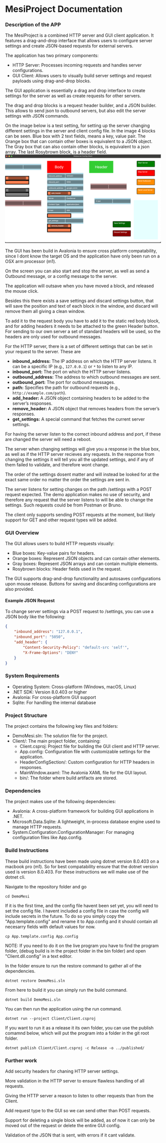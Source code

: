 # MesiProject Documentation
### Description of the APP
The MesiProject is a combined HTTP server and GUI client application. It features a drag-and-drop interface that allows users to configure server settings and create JSON-based requests for external servers.

The application has two primary components:

* HTTP Server: Processes incoming requests and handles server configurations.
* GUI Client: Allows users to visually build server settings and request payloads using drag-and-drop blocks.

The GUI application is essentially a drag and drop interface to create settings for the server as well as create requests for other servers.

The drag and drop blocks is a request header builder, and a JSON builder. This allows to send json to outbound servers, but also edit the server settings with JSON commands.

On the image below is a test setting, for setting up the server changing different settings in the server and client config file. In the image 4 blocks can be seen. Blue box with 2 text fields, means a key, value pair. The Orange box that can contain other boxes is equivalent to a JSON object. The Gray box that can also contain other blocks, is equivalent to a json array. The last Rosybrown block, is a header field.
![Standard settings image](./DocumentationImages/Screenshot%202024-10-18%20at%2002.14.24.png)

The GUI has been build in Avalonia to ensure cross platform compatability, since I dont know the target OS and the application have only been run on a OSX arm processor (m1).

On the screen you can also start and stop the server, as well as send a Outbound message, or a config message to the server.

The application will outsave when you have moved a block, and released the mouse click.

Besides this there exists a save settings and discard settings button, that will save the position and text of each block in the window, and discard will remove them all giving a clean window.

To add it to the request body you have to add it to the static red body block, and for adding headers it needs to be attached to the green Header button. For sending to our own server a set of standard headers will be used, so the headers are only used for outbound messages.

For the HTTP server, there is a set of different settings that can be set in your request to the server. These are
- **inbound_address:** The IP address on which the HTTP server listens. It can be a specific IP (e.g., ``127.0.0.1``) or ``*`` to listen to any IP.
- **inbound_port:** The port on which the HTTP server listens.
- **outbound_address:** The address to which outbound messages are sent.
- **outbound_port:** The port for outbound messages.
- **path:** Specifies the path for outbound requests (e.g., ``http://example.com/path``).
- **add_header:** A JSON object containing headers to be added to the server’s responses.
- **remove_header:** A JSON object that removes headers from the server’s responses.
- **get_settings:** A special command that fetches the current server settings.


For having the server listen to the correct inbound address and port, if these are changed the server will need a reboot.

The server when changing settings will give you a response in the blue box, as well as if the HTTP server recieves any requests. In the response from changing the settings it will tell you all the updated settings, and if any of them failed to validate, and therefore wont change.

The order of the settings dosent matter and will instead be looked for at the exact same order no matter the order the settings are sent in.

The server listens for setting changes on the path /settings with a POST request expected. The demo application makes no use of security, and therefore any request that the server listens to will be able to change the settings. Such requests could be from Postman or Bruno.

The client only supports sending POST requests at the moment, but likely support for GET and other request types will be added.

### GUI Overview
The GUI allows users to build HTTP requests visually:

* Blue boxes: Key-value pairs for headers.
* Orange boxes: Represent JSON objects and can contain other elements.
* Gray boxes: Represent JSON arrays and can contain multiple elements.
* Rosybrown blocks: Header fields used in the request.

The GUI supports drag-and-drop functionality and autosaves configurations upon mouse release. Buttons for saving and discarding configurations are also provided.

#### Example JSON Request
To change server settings via a POST request to /settings, you can use a JSON body like the following:

```json
{
    "inbound_address": "127.0.0.1",
    "inbound_port": "5050",
    "add_header": {
        "Content-Security-Policy": "default-src 'self'",
        "X-Frame-Options": "DENY"
    }
}
```

### System Requirements
* Operating System: Cross-platform (Windows, macOS, Linux)
* .NET SDK: Version 8.0.403 or higher
* Avalonia: For cross-platform GUI support
* Sqlite: For handling the internal database

### Project Structure
The project contains the following key files and folders:

* DemoMesi.sln: The solution file for the project.
* Client/: The main project folder, containing:
    * Client.csproj: Project file for building the GUI client and HTTP server.
    * App.config: Configuration file with customizable settings for the application.
    * HeaderConfigSection/: Custom configuration for HTTP headers in responses.
    * MainWindow.axaml: The Avalonia XAML file for the GUI layout.
    * bin/: The folder where build artifacts are stored.

### Dependencies
The project makes use of the following dependencies:

* Avalonia: A cross-platform framework for building GUI applications in .NET.
* Microsoft.Data.Sqlite: A lightweight, in-process database engine used to manage HTTP requests.
* System.Configuration.ConfigurationManager: For managing configuration files like App.config.

### Build Instructions
These build instructions have been made using dotnet version 8.0.403 on a macbook pro (m1). So for best compatability ensure that the dotnet version used is version 8.0.403. For these instructions we will make use of the dotnet cli.

Navigate to the repository folder and go

```
cd DemoMesi
```

If it is the first time, and the config file havent been set yet, you will need to set the config file. I havent included a config file in case the config will include secrets in the future. To do so you simply copy the "App.template.config" and rename it to App.config and it should contain all necesarry fields with default values for now.

```
cp App.template.config App.config
```

NOTE: If you need to do it on the live program you have to find the program folder, (debug build is in the project folder in the bin folder) and open "Client.dll.config" in a text editor.

In the folder ensure to run the restore command to gather all of the dependencies.

```
dotnet restore DemoMesi.sln
```

From here to build it you can simply run the build command.

```
dotnet build DemoMesi.sln
```

You can then run the application using the run command.

```
dotnet run --project Client/Client.csproj
```

If you want to run it as a release it its own folder, you can use the publish comamnd below, which will put the program into a folder in the git root folder.

```
dotnet publish Client/Client.csproj -c Release -o ../published/
```

### Further work

Add security headers for chaning HTTP server settings.

More validation in the HTTP server to ensure flawless handling of all requests.

Giving the HTTP server a reason to listen to other requests than from the Client.

Add request type to the GUI so we can send other than POST requests.

Support for deleting a single block will be added, as of now it can only be moved out of the request or delete the entire GUI config.

Validation of the JSON that is sent, with errors if it cant validate.

